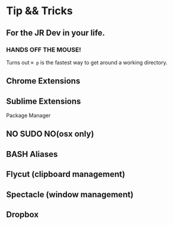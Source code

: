 # Tip && Tricks
## For the JR Dev in your life.



### HANDS OFF THE MOUSE!

Turns out ```⌘ p``` is the fastest way to get around a working directory.


## Chrome Extensions

## Sublime Extensions
Package Manager


## NO SUDO NO(osx only)

## BASH Aliases

## Flycut (clipboard management)

## Spectacle (window management)

## Dropbox

##
